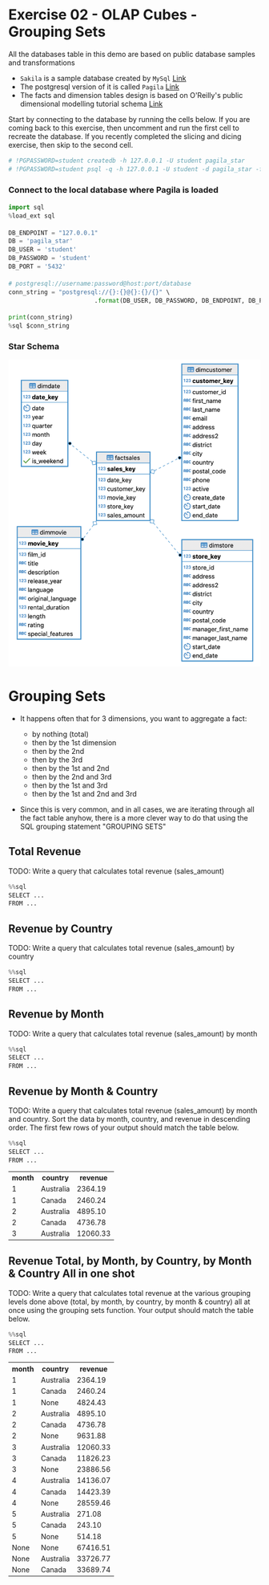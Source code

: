 # Exercise 02 -  OLAP Cubes - Grouping Sets

All the databases table in this demo are based on public database samples and transformations
- `Sakila` is a sample database created by `MySql` [Link](https://dev.mysql.com/doc/sakila/en/sakila-structure.html)
- The postgresql version of it is called `Pagila` [Link](https://github.com/devrimgunduz/pagila)
- The facts and dimension tables design is based on O'Reilly's public dimensional modelling tutorial schema [Link](http://archive.oreilly.com/oreillyschool/courses/dba3/index.html)

Start by connecting to the database by running the cells below. If you are coming back to this exercise, then uncomment and run the first cell to recreate the database. If you recently completed the slicing and dicing exercise, then skip to the second cell.


```python
# !PGPASSWORD=student createdb -h 127.0.0.1 -U student pagila_star
# !PGPASSWORD=student psql -q -h 127.0.0.1 -U student -d pagila_star -f Data/pagila-star.sql
```

### Connect to the local database where Pagila is loaded


```python
import sql
%load_ext sql

DB_ENDPOINT = "127.0.0.1"
DB = 'pagila_star'
DB_USER = 'student'
DB_PASSWORD = 'student'
DB_PORT = '5432'

# postgresql://username:password@host:port/database
conn_string = "postgresql://{}:{}@{}:{}/{}" \
                        .format(DB_USER, DB_PASSWORD, DB_ENDPOINT, DB_PORT, DB)

print(conn_string)
%sql $conn_string
```

### Star Schema

![image](../../../documents/images/pagila-star.png)

# Grouping Sets
- It happens often that for 3 dimensions, you want to aggregate a fact:
    - by nothing (total)
    - then by the 1st dimension
    - then by the 2nd 
    - then by the 3rd 
    - then by the 1st and 2nd
    - then by the 2nd and 3rd
    - then by the 1st and 3rd
    - then by the 1st and 2nd and 3rd
    
- Since this is very common, and in all cases, we are iterating through all the fact table anyhow, there is a more clever way to do that using the SQL grouping statement "GROUPING SETS" 

## Total Revenue

TODO: Write a query that calculates total revenue (sales_amount)


```python
%%sql
SELECT ...
FROM ...
```

## Revenue by Country
TODO: Write a query that calculates total revenue (sales_amount) by country


```python
%%sql
SELECT ...
FROM ...
```

## Revenue by Month
TODO: Write a query that calculates total revenue (sales_amount) by month


```python
%%sql
SELECT ...
FROM ...
```

## Revenue by Month & Country
TODO: Write a query that calculates total revenue (sales_amount) by month and country. Sort the data by month, country, and revenue in descending order. The first few rows of your output should match the table below.


```python
%%sql
SELECT ...
FROM ...
```

<div class="p-Widget jp-RenderedHTMLCommon jp-RenderedHTML jp-mod-trusted jp-OutputArea-output jp-OutputArea-executeResult" data-mime-type="text/html"><table>
    <tbody><tr>
        <th>month</th>
        <th>country</th>
        <th>revenue</th>
    </tr>
    <tr>
        <td>1</td>
        <td>Australia</td>
        <td>2364.19</td>
    </tr>
    <tr>
        <td>1</td>
        <td>Canada</td>
        <td>2460.24</td>
    </tr>
    <tr>
        <td>2</td>
        <td>Australia</td>
        <td>4895.10</td>
    </tr>
    <tr>
        <td>2</td>
        <td>Canada</td>
        <td>4736.78</td>
    </tr>
    <tr>
        <td>3</td>
        <td>Australia</td>
        <td>12060.33</td>
    </tr>
</tbody></table></div>

## Revenue Total, by Month, by Country, by Month & Country All in one shot

TODO: Write a query that calculates total revenue at the various grouping levels done above (total, by month, by country, by month & country) all at once using the grouping sets function. Your output should match the table below.


```python
%%sql
SELECT ...
FROM ...
```

<div class="p-Widget jp-RenderedHTMLCommon jp-RenderedHTML jp-mod-trusted jp-OutputArea-output jp-OutputArea-executeResult" data-mime-type="text/html"><table>
    <tbody><tr>
        <th>month</th>
        <th>country</th>
        <th>revenue</th>
    </tr>
    <tr>
        <td>1</td>
        <td>Australia</td>
        <td>2364.19</td>
    </tr>
    <tr>
        <td>1</td>
        <td>Canada</td>
        <td>2460.24</td>
    </tr>
    <tr>
        <td>1</td>
        <td>None</td>
        <td>4824.43</td>
    </tr>
    <tr>
        <td>2</td>
        <td>Australia</td>
        <td>4895.10</td>
    </tr>
    <tr>
        <td>2</td>
        <td>Canada</td>
        <td>4736.78</td>
    </tr>
    <tr>
        <td>2</td>
        <td>None</td>
        <td>9631.88</td>
    </tr>
    <tr>
        <td>3</td>
        <td>Australia</td>
        <td>12060.33</td>
    </tr>
    <tr>
        <td>3</td>
        <td>Canada</td>
        <td>11826.23</td>
    </tr>
    <tr>
        <td>3</td>
        <td>None</td>
        <td>23886.56</td>
    </tr>
    <tr>
        <td>4</td>
        <td>Australia</td>
        <td>14136.07</td>
    </tr>
    <tr>
        <td>4</td>
        <td>Canada</td>
        <td>14423.39</td>
    </tr>
    <tr>
        <td>4</td>
        <td>None</td>
        <td>28559.46</td>
    </tr>
    <tr>
        <td>5</td>
        <td>Australia</td>
        <td>271.08</td>
    </tr>
    <tr>
        <td>5</td>
        <td>Canada</td>
        <td>243.10</td>
    </tr>
    <tr>
        <td>5</td>
        <td>None</td>
        <td>514.18</td>
    </tr>
    <tr>
        <td>None</td>
        <td>None</td>
        <td>67416.51</td>
    </tr>
    <tr>
        <td>None</td>
        <td>Australia</td>
        <td>33726.77</td>
    </tr>
    <tr>
        <td>None</td>
        <td>Canada</td>
        <td>33689.74</td>
    </tr>
</tbody></table></div>
